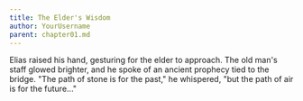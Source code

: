 ```yaml
---
title: The Elder's Wisdom
author: YourUsername
parent: chapter01.md
---
```

Elias raised his hand, gesturing for the elder to approach. The old man's staff glowed brighter, and he spoke of an ancient prophecy tied to the bridge. "The path of stone is for the past," he whispered, "but the path of air is for the future..."
